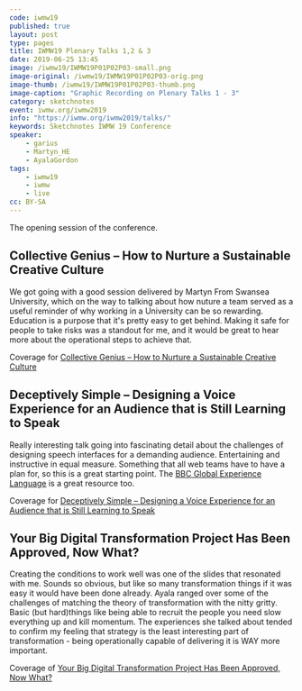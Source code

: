 ```yaml
---
code: iwmw19
published: true
layout: post
type: pages
title: IWMW19 Plenary Talks 1,2 & 3
date: 2019-06-25 13:45
image: /iwmw19/IWMW19P01P02P03-small.png
image-original: /iwmw19/IWMW19P01P02P03-orig.png
image-thumb: /iwmw19/IWMW19P01P02P03-thumb.png
image-caption: "Graphic Recording on Plenary Talks 1 - 3"
category: sketchnotes
event: iwmw.org/iwmw2019
info: "https://iwmw.org/iwmw2019/talks/"
keywords: Sketchnotes IWMW 19 Conference
speaker:
    - garius
    - Martyn_HE
    - AyalaGordon
tags:
    - iwmw19
    - iwmw
    - live
cc: BY-SA
---
```

The opening session of the conference.

## Collective Genius – How to Nurture a Sustainable Creative Culture

We got going with a good session delivered by Martyn From Swansea University, which on the way to talking about how nuture a team served as a useful reminder of why working in a University can be so rewarding. Education is a purpose that it's pretty easy to get behind. Making it safe for people to take risks was a standout for me, and it would be great to hear more about the operational steps to achieve that.

Coverage for [Collective Genius – How to Nurture a Sustainable Creative Culture][P1]

[P1]: https://iwmw.org/iwmw2019/talks/collective-genius-how-to-nurture-a-sustainable-creative-culture/

## Deceptively Simple – Designing a Voice Experience for an Audience that is Still Learning to Speak

Really interesting talk going into fascinating detail about the challenges of designing speech interfaces for a demanding audience. Entertaining and instructive in equal measure. Something that all web teams have to have a plan for, so this is a great starting point. The [BBC Global Experience Language][GEL] is a great resource too.

Coverage for [Deceptively Simple – Designing a Voice Experience for an Audience that is Still Learning to Speak][P2]

[P2]: https://iwmw.org/iwmw2019/talks/deceptively-simple/
[GEL]: https://www.bbc.co.uk/gel/

## Your Big Digital Transformation Project Has Been Approved, Now What?

Creating the conditions to work well was one of the slides that resonated with me. Sounds so obvious, but like so many transformation things if it was easy it would have been done already. Ayala ranged over some of the challenges of matching the theory of transformation with the nitty gritty. Basic (but hard)things like being able to recruit the people you need slow everything up and kill momentum. The experiences she talked about tended to confirm my feeling that strategy is the least interesting part of transformation - being operationally capable of delivering it is WAY more important.

Coverage of [Your Big Digital Transformation Project Has Been Approved, Now What?][P3]

[P3]:https://iwmw.org/iwmw2019/talks/your-big-digital-transformation-project-has-been-approved/

